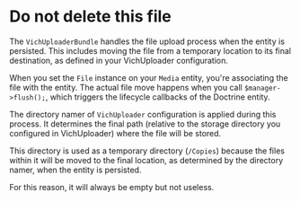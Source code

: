 # Do not delete this file

The `VichUploaderBundle` handles the file upload process when the entity is persisted. 
This includes moving the file from a temporary location to its final destination, as defined in your VichUploader configuration.

When you set the `File` instance on your `Media` entity, you're associating the file with the entity. 
The actual file move happens when you call `$manager->flush();`, which triggers the lifecycle callbacks of the Doctrine entity.

The directory namer of `VichUploader` configuration is applied during this process. 
It determines the final path (relative to the storage directory you configured in VichUploader) where the file will be stored.

This directory is used as a temporary directory (`/Copies`) because the files within it will be moved to the final location, 
as determined by the directory namer, when the entity is persisted.

For this reason, it will always be empty but not useless.